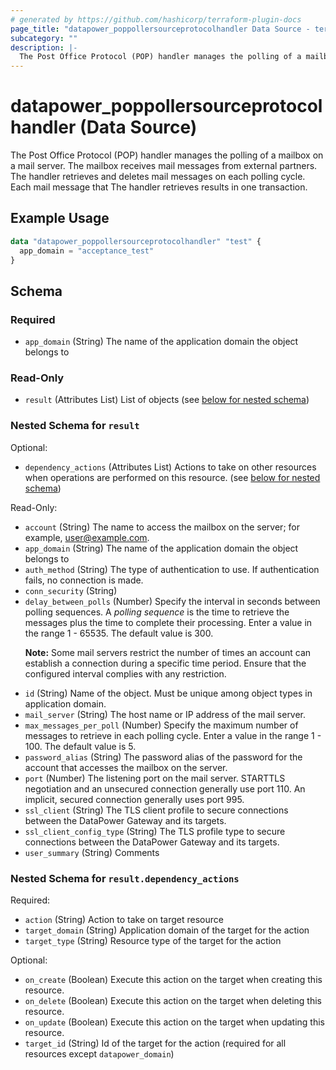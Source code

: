 ```yaml
---
# generated by https://github.com/hashicorp/terraform-plugin-docs
page_title: "datapower_poppollersourceprotocolhandler Data Source - terraform-provider-datapower"
subcategory: ""
description: |-
  The Post Office Protocol (POP) handler manages the polling of a mailbox on a mail server. The mailbox receives mail messages from external partners. The handler retrieves and deletes mail messages on each polling cycle. Each mail message that The handler retrieves results in one transaction.
---
```


# datapower_poppollersourceprotocolhandler (Data Source)

The Post Office Protocol (POP) handler manages the polling of a mailbox on a mail server. The mailbox receives mail messages from external partners. The handler retrieves and deletes mail messages on each polling cycle. Each mail message that The handler retrieves results in one transaction.

## Example Usage

```terraform
data "datapower_poppollersourceprotocolhandler" "test" {
  app_domain = "acceptance_test"
}
```

<!-- schema generated by tfplugindocs -->
## Schema

### Required

- `app_domain` (String) The name of the application domain the object belongs to

### Read-Only

- `result` (Attributes List) List of objects (see [below for nested schema](#nestedatt--result))

<a id="nestedatt--result"></a>
### Nested Schema for `result`

Optional:

- `dependency_actions` (Attributes List) Actions to take on other resources when operations are performed on this resource. (see [below for nested schema](#nestedatt--result--dependency_actions))

Read-Only:

- `account` (String) The name to access the mailbox on the server; for example, user@example.com.
- `app_domain` (String) The name of the application domain the object belongs to
- `auth_method` (String) The type of authentication to use. If authentication fails, no connection is made.
- `conn_security` (String)
- `delay_between_polls` (Number) Specify the interval in seconds between polling sequences. A <em>polling sequence</em> is the time to retrieve the messages plus the time to complete their processing. Enter a value in the range 1 - 65535. The default value is 300. <p><b>Note:</b> Some mail servers restrict the number of times an account can establish a connection during a specific time period. Ensure that the configured interval complies with any restriction.</p>
- `id` (String) Name of the object. Must be unique among object types in application domain.
- `mail_server` (String) The host name or IP address of the mail server.
- `max_messages_per_poll` (Number) Specify the maximum number of messages to retrieve in each polling cycle. Enter a value in the range 1 - 100. The default value is 5.
- `password_alias` (String) The password alias of the password for the account that accesses the mailbox on the server.
- `port` (Number) The listening port on the mail server. STARTTLS negotiation and an unsecured connection generally use port 110. An implicit, secured connection generally uses port 995.
- `ssl_client` (String) The TLS client profile to secure connections between the DataPower Gateway and its targets.
- `ssl_client_config_type` (String) The TLS profile type to secure connections between the DataPower Gateway and its targets.
- `user_summary` (String) Comments

<a id="nestedatt--result--dependency_actions"></a>
### Nested Schema for `result.dependency_actions`

Required:

- `action` (String) Action to take on target resource
- `target_domain` (String) Application domain of the target for the action
- `target_type` (String) Resource type of the target for the action

Optional:

- `on_create` (Boolean) Execute this action on the target when creating this resource.
- `on_delete` (Boolean) Execute this action on the target when deleting this resource.
- `on_update` (Boolean) Execute this action on the target when updating this resource.
- `target_id` (String) Id of the target for the action (required for all resources except `datapower_domain`)
